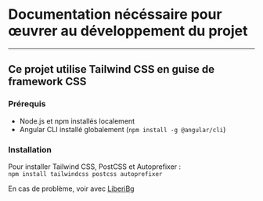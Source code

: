 # Documentation nécéssaire pour œuvrer au développement du projet

---

## Ce projet utilise Tailwind CSS en guise de framework CSS

### Prérequis
- Node.js et npm installés localement
- Angular CLI installé globalement (`npm install -g @angular/cli`)

### Installation
Pour installer Tailwind CSS, PostCSS et Autoprefixer :  
`npm install tailwindcss postcss autoprefixer`

En cas de problème, voir avec [LiberiBg](https://github.com/LiberiBg)